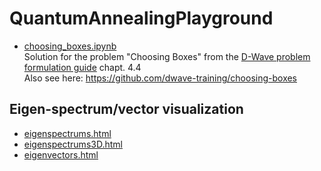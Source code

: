 # QuantumAnnealingPlayground

- [choosing_boxes.ipynb](choosing_boxes.ipynb)  
    Solution for the problem "Choosing Boxes" from the [D-Wave problem formulation guide](https://www.dwavesys.com/media/bu0lh5ee/problem-formulation-guide-2022-01-10.pdf) chapt. 4.4  
    Also see here: https://github.com/dwave-training/choosing-boxes

## Eigen-spectrum/vector visualization
- [eigenspectrums.html](https://klezm.github.io/QuantumAnnealingPlayground/eigenspectrums.html)
- [eigenspectrums3D.html](https://klezm.github.io/QuantumAnnealingPlayground/eigenspectrums3D.html)
- [eigenvectors.html](https://klezm.github.io/QuantumAnnealingPlayground/eigenvectors.html)
